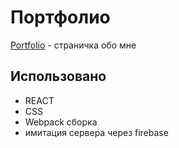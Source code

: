 # Портфолио

[Portfolio](https://elirena.github.io/portfolio/) - cтраничка обо мне


## Использовано

* REACT
* CSS
* Webpack сборка
* имитация сервера через firebase

